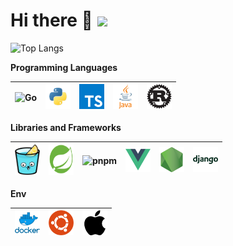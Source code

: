 #  Hi there 👋     ![](https://visitor-badge.laobi.icu/badge?page_id=deemoxuchao.deemoxuchao)

<picture>
  <source media="(prefers-color-scheme: dark)" srcset="https://github-readme-stats.vercel.app/api/top-langs/?username=deemoxuchao&langs_count=10&layout=compact&theme=dark" width="350" />
  <source media="(prefers-color-scheme: light)" srcset="https://github-readme-stats.vercel.app/api/top-langs/?username=deemoxuchao&langs_count=10&layout=compact" width="350" />
  <img alt="Top Langs" src="https://github-readme-stats.vercel.app/api/top-langs/?username=deemoxuchao&langs_count=10&layout=compact" width="350" />
</picture>

**Programming Languages**

<img title="Go" alt="Go" width="40px" src="https://camo.githubusercontent.com/e1642783ac59c24022f53d5027531f964dece713c18c3aa3f58992f3df24ffbe/68747470733a2f2f63646e2e6a7364656c6976722e6e65742f67682f64657669636f6e732f64657669636f6e2f69636f6e732f676f2f676f2d6f726967696e616c2e737667">|<img title="Python" alt="Python" width="40px" src="https://raw.githubusercontent.com/github/explore/master/topics/python/python.png" />|<img alt="Typescript" title="Typescript" width="40px" src="https://raw.githubusercontent.com/github/explore/main/topics/typescript/typescript.png">|<img title="Java" alt="Java" width="40px" src="https://raw.githubusercontent.com/github/explore/master/topics/java/java.png">|<img title="Rust" alt="Rust" width="40px" src="https://raw.githubusercontent.com/github/explore/master/topics/rust/rust.png">
|--|--|--|--|--|

**Libraries and Frameworks**

<img title="Gin" alt="Gin" height="50px" width="40px" src="https://raw.githubusercontent.com/gin-gonic/logo/master/color.png">|<img title="SpringBoot" alt="SpringBoot" height="50px" width="40px" src="https://raw.githubusercontent.com/github/explore/master/topics/spring-boot/spring-boot.png">|<img title="pnpm" alt="pnpm" width="40px" src="https://pnpm.io/img/pnpm-no-name-with-frame.svg">|<img title="Vue" alt="Vue" width="40px" src="https://github.com/github/explore/blob/main/topics/vue/vue.png">|<img title="Nodejs" alt="Nodejs" width="40px" src="https://github.com/github/explore/blob/main/topics/nodejs/nodejs.png">|<img title="Django" alt="Django" width="40px" src="https://github.com/github/explore/blob/main/topics/django/django.png">
|--|--|--|--|--|--|

**Env**

<img title="Docker" alt="Docker" width="40px" src="https://raw.githubusercontent.com/github/explore/master/topics/docker/docker.png">|<img title="Ubuntu" alt="Ubuntu" width="40px" src="https://raw.githubusercontent.com/github/explore/master/topics/ubuntu/ubuntu.png">|<img title="MacOS" alt="MacOS" width="40px" src="https://github.com/github/explore/blob/main/topics/apple/apple.png">
|--|--|--|
<br>

